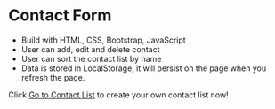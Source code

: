 # Contact Form
- Build with HTML, CSS, Bootstrap, JavaScript
- User can add, edit and delete contact
- User can sort the contact list by name
- Data is stored in LocalStorage, it will persist on the page when you refresh the page.

Click [Go to Contact List](http://yuhuahe1989.github.io/Contact-Form) to create your own contact list now!
